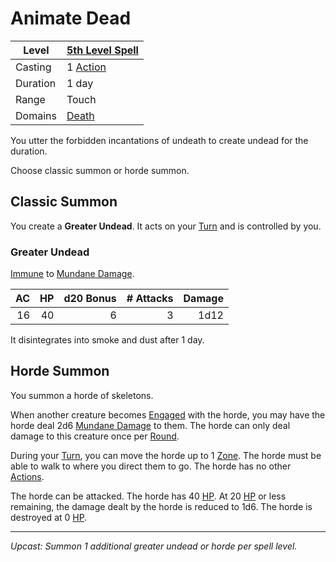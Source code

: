 # Animate Dead

| Level    | [5th Level Spell](5th%20Level%20Spells.md)                           |
| -------- | --------------------------------------------------------------------- |
| Casting  | 1 [Action](../../../../Game%20Procedures/Core%20Procedures/Action.md) |
| Duration | 1 day                                                                 |
| Range    | Touch                                                                 |
| Domains  | [Death](../../Spell%20Domains/Death.md)                               |

You utter the forbidden incantations of undeath to create undead for the duration.

Choose classic summon or horde summon.

## Classic Summon

You create a **Greater Undead**. It acts on your [Turn](../../../../Game%20Procedures/Core%20Procedures/Turn.md) and is controlled by you.

### Greater Undead

[Immune](../../../../Game%20Procedures/Conditions/Immune.md) to [Mundane Damage](../../../../Game%20Procedures/Combat/Damage/Damage%20Types/Mundane%20Damage.md).

|  AC |  HP | d20 Bonus | # Attacks | Damage |
| --: | --: | --------: | --------: | -----: |
|  16 |  40 |         6 |         3 |   1d12 |

It disintegrates into smoke and dust after 1 day.

## Horde Summon

You summon a horde of skeletons.

When another creature becomes [Engaged](../../../../Game%20Procedures/Conditions/Engaged.md) with the horde, you may have the horde deal 2d6 [Mundane Damage](../../../../Game%20Procedures/Combat/Damage/Damage%20Types/Mundane%20Damage.md) to them. The horde can only deal damage to this creature once per [Round](../../../../Game%20Procedures/Core%20Procedures/Round.md).

During your [Turn](../../../../Game%20Procedures/Core%20Procedures/Turn.md), you can move the horde up to 1 [Zone](../../../../Game%20Procedures/Core%20Procedures/Zone.md). The horde must be able to walk to where you direct them to go. The horde has no other [Actions](../../../../Game%20Procedures/Core%20Procedures/Action.md).

The horde can be attacked. The horde has 40 [HP](../../../../Player%20Characters/Derived%20Statistics/Hit%20Points.md). At 20 [HP](../../../../Player%20Characters/Derived%20Statistics/Hit%20Points.md) or less remaining, the damage dealt by the horde is reduced to 1d6. The horde is destroyed at 0 [HP](../../../../Player%20Characters/Derived%20Statistics/Hit%20Points.md).

---
*Upcast: Summon 1 additional greater undead or horde per spell level.*
